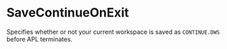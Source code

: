 # SaveContinueOnExit

Specifies whether or not your current workspace is saved as `CONTINUE.DWS` before APL terminates.
